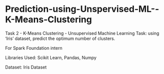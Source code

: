 # Prediction-using-Unspervised-ML--K-Means-Clustering


Task 2 - K-Means Clustering - Unsupervised Machine Learning Task: using ‘Iris’ dataset, predict the optimum number of clusters.

For Spark Foundation intern

Libraries Used: Scikit Learn, Pandas, Numpy

Dataset: Iris Dataset
